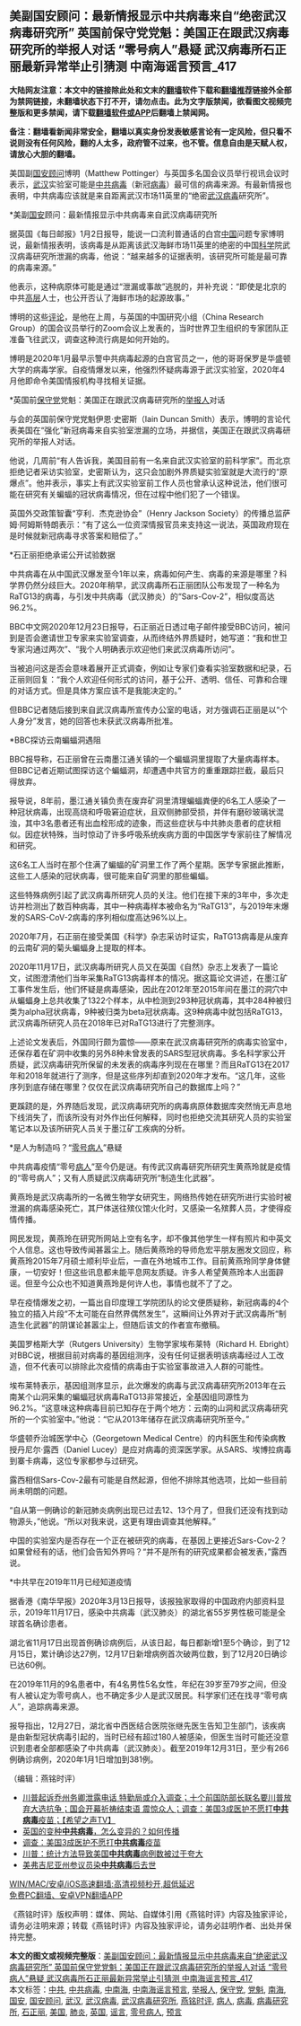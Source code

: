  <h2>美副国安顾问：最新情报显示中共病毒来自“绝密武汉病毒研究所” 英国前保守党党魁：美国正在跟武汉病毒研究所的举报人对话 “零号病人”悬疑 武汉病毒所石正丽最新异常举止引猜测 中南海谣言预言_417</h2> <p class="notice"><b>大陆网友注意：本文中的链接除此处和文末的<a href="https://github.com/bannedbook/fanqiang" >翻墙</a>软件下载和<a href="https://github.com/killgcd/justmysocks/blob/master/README.md">翻墙推荐</a>链接外全部为禁网链接，未翻墙状态下打不开，请勿点击。此为文字版禁闻，欲看图文视频完整版和更多禁闻，请下载<a href="https://github.com/bannedbook/fanqiang">翻墙软件或APP</a>后翻墙上禁闻网。</p><p>备注：翻墙看新闻非常安全，翻墙以真实身份发表敏感言论有一定风险，但只看不说则没有任何风险，翻的人太多，政府管不过来，也不管。信息自由是天赋人权，请放心大胆的翻墙。</b></p>  <div class="entry"> <p></p> <p>美国副<a href="https://www.bannedbook.org/bnews/tag/%E5%9B%BD%E5%AE%89%E9%A1%BE%E9%97%AE/" class="st_tag internal_tag" rel="tag" title="标签 国安顾问 下的日志">国安顾问</a>博明&#65288;Matthew Pottinger&#65289;与英国多名国会议员举行视讯会议时表示&#65292;<a href="https://www.bannedbook.org/bnews/tag/%e6%ad%a6%e6%b1%89/" class="st_tag internal_tag" rel="tag" title="标签 武汉 下的日志">武汉</a>实验室可能是<a href="https://www.bannedbook.org/bnews/tag/%e4%b8%ad%e5%85%b1%e7%97%85%e6%af%92/" class="st_tag internal_tag" rel="tag" title="标签 中共病毒 下的日志">中共病毒</a>&#65288;新冠<a href="https://www.bannedbook.org/bnews/tag/%e7%97%85%e6%af%92/" class="st_tag internal_tag" rel="tag" title="标签 病毒 下的日志">病毒</a>&#65289;最可信的病毒来源&#12290;有最新情报也表明&#65292;中共病毒应该就是来自距离武汉市场11英里的&#8220;绝密<a href="https://www.bannedbook.org/bnews/tag/%e6%ad%a6%e6%b1%89%e7%97%85%e6%af%92/" class="st_tag internal_tag" rel="tag" title="标签 武汉病毒 下的日志">武汉病毒</a>研究所&#8221;&#12290;</p> <p>*美副<a href="https://www.bannedbook.org/bnews/tag/%E5%9B%BD%E5%AE%89/" class="st_tag internal_tag" rel="tag" title="标签 国安 下的日志">国安</a>顾问&#65306;最新情报显示中共病毒来自武汉病毒研究所</p> <p>据英国&#12298;每日邮报&#12299;1月2日报导&#65292;能说一口流利普通话的白宫<span class='wp_keywordlink_affiliate'><a href="https://www.bannedbook.org/" title="中国" target="_blank">中国</a></span>问题专家博明说&#65292;最新情报表明&#65292;该病毒是从距离该武汉海鲜市场11英里的绝密的中国<span class='wp_keywordlink'><a href="https://www.bannedbook.org/forum11/topic309.html" title="禁片：“科学”的棍子" target="_blank">科学</a></span>院武汉病毒研究所泄漏的病毒&#65292;他说&#65306;&#8220;越来越多的证据表明&#65292;该研究所可能是最可靠的病毒来源&#12290;&#8221;</p> <p>他表示&#65292;这种病原体可能是通过&#8220;泄漏或事故&#8221;逃脱的&#65292;并补充说&#65306;&#8220;即使是北京的中共<span class='wp_keywordlink_affiliate'><a href="https://www.bannedbook.org/bnews/ccpdope/" title="中共高层内幕" target="_blank">高层</a></span>人士&#65292;也公开否认了海鲜市场的起源故事&#12290;&#8221; </p> <p>博明的这些<span class='wp_keywordlink_affiliate'><a href="https://www.bannedbook.org/bnews/comments/" title="新闻评论" target="_blank">评论</a></span>&#65292;是他在上周&#65292;与英国的中国研究小组&#65288;China Research Group&#65289;的国会议员举行的Zoom会议上发表的&#65292;当时世界卫生组织的专家团队正准备飞往武汉&#65292;调查这种流行病是如何开始的&#12290; </p> <p>博明是2020年1月最早示警中共病毒起源的白宫官员之一&#65292;他的哥哥保罗是华盛顿大学的病毒学家&#12290;自疫情爆发以来&#65292;他强烈怀疑病毒源于武汉实验室&#65292;2020年4月他即命令美国情报机构寻找相关证据&#12290;</p> <p>   *英国前<a href="https://www.bannedbook.org/bnews/tag/%e4%bf%9d%e5%ae%88%e5%85%9a/" class="st_tag internal_tag" rel="tag" title="标签 保守党 下的日志">保守党</a>党魁&#65306;美国正在跟武汉病毒研究所的<a href="https://www.bannedbook.org/bnews/tag/%e4%b8%be%e6%8a%a5%e4%ba%ba/" class="st_tag internal_tag" rel="tag" title="标签 举报人 下的日志">举报人</a>对话</p> <p>与会的英国前保守党党魁伊恩&#183;史密斯&#65288;Iain Duncan Smith&#65289;表示&#65292;博明的言论代表美国在&#8220;强化&#8221;新冠病毒来自实验室泄漏的立场&#65292;并据信&#65292;美国正在跟武汉病毒研究所的举报人对话&#12290;</p> <p>他说&#65292;几周前&#8220;有人告诉我&#65292;美国目前有一名来自武汉实验室的前科学家&#8221;&#12290;而北京拒绝记者采访实验室&#65292;史密斯认为&#65292;这只会加剧外界质疑实验室就是大流行的&#8220;原爆点&#8221;&#12290;他并表示&#65292;事实上有武汉实验室前工作人员也曾承认这种说法&#65292;他们很可能在研究有关蝙蝠的冠状病毒情况&#65292;但在过程中他们犯了一个错误&#12290;</p>  <p>英国外交政策智囊&#8220;亨利&#65294;杰克逊协会&#8221;&#65288;Henry Jackson Society&#65289;的传播总监萨姆&#183;阿姆斯特朗表示&#65306;&#8220;有了这么一位资深情报官员来支持这一说法&#65292;英国政府现在是时候就新冠病毒寻求答案和赔偿了&#12290;&#8221;</p> <p>*石正丽拒绝承诺公开试验数据 </p> <p>中共病毒在从中国武汉爆发至今1年以来&#65292;病毒如何产生&#12289;病毒的来源是哪里&#65311;科学界仍然分歧巨大&#12290;2020年稍早&#65292;武汉病毒所石正丽团队公布发现了一种名为RaTG13的病毒&#65292;与引发中共病毒&#65288;武汉肺炎&#65289;的&#8220;Sars-Cov-2&#8221;&#65292;相似度高达96.2%&#12290; </p> <p>BBC中文网2020年12月23日报导&#65292;石正丽近日透过电子邮件接受BBC访问&#65292;被问到是否会邀请世卫专家来实验室调查&#65292;从而终结外界质疑时&#65292;她写道&#65306;&#8220;我和世卫专家沟通过两次&#8221;&#12289;&#8220;我个人明确表示欢迎他们来武汉病毒所访问&#8221;&#12290;</p> <p>当被追问这是否会意味着展开正式调查&#65292;例如让专家们查看实验室数据和纪录&#65292;石正丽则回复&#65306;&#8220;我个人欢迎任何形式的访问&#65292;基于公开&#12289;透明&#12289;信任&#12289;可靠和合理的对话方式&#12290;但是具体方案应该不是我能决定的&#12290;&#8221;</p> <p>但BBC记者随后接到来自武汉病毒所宣传办公室的电话&#65292;对方强调石正丽是以&#8220;个人身分&#8221;发言&#65292;她的回答也未获武汉病毒所批准&#12290; &nbsp;</p> <p>   *BBC探访云南蝙蝠洞遇阻</p> <p>BBC报导称&#65292;石正丽曾在云南墨江通关镇的一个蝙蝠洞里提取了大量病毒样本&#12290;但BBC记者近期试图探访这个蝙蝠洞&#65292;却遭遇中共官方的重重跟踪拦截&#65292;最后只得放弃&#12290;</p> <p>报导说&#65292;8年前&#65292;墨江通关镇负责在废弃矿洞里清理蝙蝠粪便的6名工人感染了一种冠状病毒&#65292;出现高烧和呼吸窘迫症状&#65292;且双侧肺部受损&#65292;并伴有磨砂玻璃状混浊&#65292;其中3名患者还有出血栓形成的迹象&#65292;而这些症状与中共肺炎患者的症状相似&#12290;因症状特殊&#65292;当时惊动了许多呼吸系统疾病方面的中国医学专家前往了解情况和研究&#12290;</p> <p>这6名工人当时在那个住满了蝙蝠的矿洞里工作了两个星期&#12290;医学专家据此推断&#65292;这些工人感染的冠状病毒&#65292;很可能来自矿洞里的那些蝙蝠&#12290;</p>  <p>这些特殊病例引起了武汉病毒所研究人员的关注&#12290;他们在接下来的3年中&#65292;多次走访并检测出了数百种病毒&#65292;其中一种病毒样本被命名为&#8220;RaTG13&#8221;&#65292;与2019年末爆发的SARS-CoV-2病毒的序列相似度高达96%以上&#12290;</p> <p>2020年7月&#65292;石正丽在接受美国&#12298;科学&#12299;杂志采访时证实&#65292;RaTG13病毒是从废弃的云南矿洞的菊头蝙蝠身上提取的样本&#12290;</p> <p>   2020年11月17日&#65292;武汉病毒所研究人员又在英国&#12298;自然&#12299;杂志上发表了一篇论文&#65292;试图澄清他们当年采集RaTG13病毒样本的情况&#12290;据这篇论文讲述&#65292;在墨江矿工事件发生后&#65292;他们怀疑是病毒感染&#65292;因此在2012年至2015年间在墨江的洞穴中从蝙蝠身上总共收集了1322个样本&#65292;从中检测到293种冠状病毒&#65292;其中284种被归类为alpha冠状病毒&#65292;9种被归类为beta冠状病毒&#12290;这9种病毒中就包括RaTG13&#65292;武汉病毒所研究人员在2018年已对RaTG13进行了完整测序&#12290;</p> <p>上述论文发表后&#65292;外国同行颇为震惊&#8212;&#8212;原来在武汉病毒研究所的病毒实验室中&#65292;还保存着在矿洞中收集的另外8种未曾发表的SARS型冠状病毒&#12290;多名科学家公开质疑&#65292;武汉病毒研究所保留的未发表的病毒序列现在在哪里&#65311;而且RaTG13在2017年和2018年就进行了测序&#65292;但是这些序列却直到2020年才发布&#12290;&#8220;这几年&#65292;这些序列到底存储在哪里&#65311;仅仅在武汉病毒研究所自己的数据库上吗&#65311;&#8221;</p> <p>更蹊跷的是&#65292;外界随后发现&#65292;武汉病毒研究所的病毒病原体数据库突然悄无声息地下线消失了&#65292;而该所没有对外作出任何解释&#65292;同时也拒绝交流其研究人员的实验室笔记本以及该所研究人员关于墨江矿工疾病的分析&#12290;</p> <p>   *是人为制造吗&#65311;&#8220;<a href="https://www.bannedbook.org/bnews/tag/%e9%9b%b6%e5%8f%b7%e7%97%85%e4%ba%ba/" class="st_tag internal_tag" rel="tag" title="标签 零号病人 下的日志">零号病人</a>&#8221;悬疑</p> <p>中共病毒疫情&#8220;零号<a href="https://www.bannedbook.org/bnews/tag/%E7%97%85%E4%BA%BA/" class="st_tag internal_tag" rel="tag" title="标签 病人 下的日志">病人</a>&#8221;至今仍是谜&#12290;有传武汉病毒研究所研究生黄燕玲就是疫情的&#8220;零号病人&#8221;&#65307;又有人质疑武汉病毒研究所&#8220;制造生化武器&#8221;&#12290;</p> <p>黄燕玲是武汉病毒所的一名微生物学女研究生&#65292;网络热传她在研究所进行实验时被泄漏的病毒感染死亡&#65292;其尸体送往殡仪馆火化时&#65292;又感染一名殡葬人员&#65292;才使得疫情传播&#12290;</p> <p>网民发现&#65292;黄燕玲在研究所网站上空有名字&#65292;却不像其他学生一样有照片和中英文个人信息&#12290;这也导致传闻甚嚣尘上&#12290;随后黄燕玲的导师危宏平朋友圈发文回应&#65292;称黄燕玲2015年7月硕士顺利毕业后&#65292;一直在外地城市工作&#12290;目前黄燕玲同学身体健康&#65292;一切安好&#65281;但这些讯息都未能平息网友质疑&#12290;许多人希望黄燕玲本人出面辟谣&#12290;但至今公众也不知道黄燕玲是何许人也&#65292;事情也就不了了之&#12290;</p> <p>早在疫情爆发之初&#65292;一篇出自印度理工学院团队的论文便质疑称&#65292;新冠病毒的4个独立的插入片段&#8220;不太可能在自然界偶然发生&#8221;&#65292;这瞬间让外界对于武汉病毒所&#8220;制造生化武器&#8221;的阴谋论甚嚣尘上&#65292;但随后该文的作者宣布撤稿&#12290;</p>  <p>   美国罗格斯大学&#65288;Rutgers University&#65289;生物学家埃布莱特&#65288;Richard H. Ebright&#65289;对BBC说&#65292;根据目前对病毒的基因组测序&#65292;没有任何证据表明该病毒经过人工改造&#65292;但不代表可以排除此次疫情的病毒由于实验室事故进入人群的可能性&#12290;</p> <p>埃布莱特表示&#65292;基因组测序显示&#65292;此次爆发的病毒与武汉病毒研究所2013年在云南某个山洞采集的蝙蝠冠状病毒RaTG13非常接近&#65292;全基因组同源性为96.2%&#12290;&#8220;这意味这种病毒目前已知存在于两个地方&#65306;云南的山洞和武汉病毒研究所的一个实验室中&#12290;&#8221;他说&#65306;&#8220;它从2013年储存在武汉病毒研究所至今&#12290;&#8221;</p> <p>华盛顿乔治城医学中心&#65288;Georgetown Medical Centre&#65289;的内科医生和传染病教授丹尼尔&#183;露西&#65288;Daniel Lucey&#65289;是应对病毒的资深医学家&#12290;从SARS&#12289;埃博拉病毒到寨卡病毒&#65292;这位专家都参与过研究&#12290;</p> <p>露西相信Sars-Cov-2最有可能是自然起源&#65292;但他不排除其他选项&#65292;比如一些目前尚未明朗的问题&#12290;</p> <p>&#8220;自从第一例确诊的新冠肺炎病例出现已过去12&#12289;13个月了&#65292;但我们还没有找到动物源头&#65292;&#8221;他说&#12290;&#8220;所以对我来说&#65292;这更有理由调查其他解释&#12290;&#8221;</p> <p>中国的实验室内是否存在一个正在被研究的病毒&#65292;在基因上更接近Sars-Cov-2&#65311;如果曾经有的话&#65292;他们会告知外界吗&#65311;&#8220;并不是所有的研究成果都会被发表&#65292;&#8221;露西说&#12290;</p> <p>   *中共早在2019年11月已经知道疫情</p> <p>据香港&#12298;南华早报&#12299;2020年3月13日报导&#65292;该报独家取得的中国政府内部资料显示&#65292;2019年11月17日&#65292;感染中共病毒&#65288;武汉肺炎&#65289;的湖北省55岁男性极可能是全球首名确诊患者&#12290;</p> <p>湖北省11月17日出现首例确诊病例后&#65292;从该日起&#65292;每日都新增1至5个确诊&#65292;到了12月15日&#65292;累计确诊达27例&#65292;12月17日新增病例首次破两位数&#65292;到了12月20日确诊已达60例&#12290;</p> <p>在2019年11月的9名患者中&#65292;有4名男性5名女性&#65292;年纪在39岁至79岁之间&#65292;但没有人被认定为零号病人&#65292;也不确定多少人是武汉居民&#12290;科学家们还在找寻&#8220;零号病人&#8221;&#65292;追踪病毒来源&#12290;</p>  <p>报导指出&#65292;12月27日&#65292;湖北省中西医结合医院张继先医生告知卫生部门&#65292;该疾病是由新型冠状病毒引起的&#65292;当时已经有超过180人被感染&#65292;但医生当时可能还没意识到患者全部都感染了中共病毒&#65288;武汉肺炎&#65289;&#12290;截至2019年12月31日&#65292;至少有266例确诊病例&#65292;2020年1月1日增加到381例&#12290;</p> <p>&#65288;编辑&#65306;燕铭时评&#65289;</p> <ul class='op-related-articles' title='相关阅读'> <li><a href='https://www.bannedbook.org/bnews/cbnews/20210105/1461028.html' target='_blank'>川普起诉乔州务卿泄露电话 特勤局或介入调查；十个前国防部长联名要川普放弃大选抗争；国会开幕祈祷结束语  震惊众人；调查：美国3成医护不愿打<b>中共病毒</b>疫苗；【希望之声TV】</a></li> <li><a href='https://www.bannedbook.org/bnews/comments/20210104/1460812.html' target='_blank'>英国的变种<b>中共病毒</b>，怎么变异的？如何传播</a></li> <li><a href='https://www.bannedbook.org/bnews/comments/20210104/1460624.html' target='_blank'>调查：美国3成医护不愿打<b>中共病毒</b>疫苗</a></li> <li><a href='https://www.bannedbook.org/bnews/cnnews/20210104/1460465.html' target='_blank'>川普：统计方法导致美国<b>中共病毒</b>病例数被过于夸大</a></li> <li><a href='https://www.bannedbook.org/bnews/comments/20210104/1460427.html' target='_blank'>美弗吉尼亚州参议员染<b>中共病毒</b>后去世</a></li> </ul> <p class="texttj"> <a href="https://github.com/bannedbook/fanqiang/wiki/V2ray%E6%9C%BA%E5%9C%BA" target="_blank">WIN/MAC/安卓/iOS高速翻墙:高清视频秒开,超低延迟</a><br/> <a href="https://github.com/bannedbook/fanqiang/wiki/%E7%A6%81%E9%97%BB%E7%BD%91%E5%AE%89%E5%8D%93%E7%BF%BB%E5%A2%99%E6%96%B0%E9%97%BBAPP" target="_blank">免费PC翻墙、安卓VPN翻墙APP</a></p><p>&#12298;燕铭时评&#12299;版权声明&#65306;媒体&#12289;网站&#12289;自媒体引用&#12298;燕铭时评&#12299;内容及独家评论&#65292;请务必注明来源&#65307;转载&#12298;燕铭时评&#12299;内容及独家评论&#65292;请务必註明作者&#12289;出处并保持完整&#12290; </p><a name='sharetosocial'></a>       <div><b>本文的图文或视频完整版</b>：<a href='https://www.bannedbook.org/bnews/comments/20210105/1461061.html'>美副国安顾问：最新情报显示中共病毒来自“绝密武汉病毒研究所” 英国前保守党党魁：美国正在跟武汉病毒研究所的举报人对话 “零号病人”悬疑 武汉病毒所石正丽最新异常举止引猜测 中南海谣言预言_417</a></div>  </div><!--END ENTRY--> <div class="postfooter"> <div>本文标签：<a href="https://www.bannedbook.org/bnews/tag/%e4%b8%ad%e5%85%b1/" rel="tag">中共</a>, <a href="https://www.bannedbook.org/bnews/tag/%e4%b8%ad%e5%85%b1%e7%97%85%e6%af%92/" rel="tag">中共病毒</a>, <a href="https://www.bannedbook.org/bnews/tag/%e4%b8%ad%e5%8d%97%e6%b5%b7/" rel="tag">中南海</a>, <a href="https://www.bannedbook.org/bnews/tag/%e4%b8%ad%e5%8d%97%e6%b5%b7%e8%b0%a3%e8%a8%80%e9%a2%84%e8%a8%80/" rel="tag">中南海谣言预言</a>, <a href="https://www.bannedbook.org/bnews/tag/%e4%b8%be%e6%8a%a5%e4%ba%ba/" rel="tag">举报人</a>, <a href="https://www.bannedbook.org/bnews/tag/%e4%bf%9d%e5%ae%88%e5%85%9a/" rel="tag">保守党</a>, <a href="https://www.bannedbook.org/bnews/tag/%E5%85%9A%E9%AD%81/" rel="tag">党魁</a>, <a href="https://www.bannedbook.org/bnews/tag/%e5%8d%97%e6%b5%b7/" rel="tag">南海</a>, <a href="https://www.bannedbook.org/bnews/tag/%E5%9B%BD%E5%AE%89/" rel="tag">国安</a>, <a href="https://www.bannedbook.org/bnews/tag/%E5%9B%BD%E5%AE%89%E9%A1%BE%E9%97%AE/" rel="tag">国安顾问</a>, <a href="https://www.bannedbook.org/bnews/tag/%e6%ad%a6%e6%b1%89/" rel="tag">武汉</a>, <a href="https://www.bannedbook.org/bnews/tag/%e6%ad%a6%e6%b1%89%e7%97%85%e6%af%92/" rel="tag">武汉病毒</a>, <a href="https://www.bannedbook.org/bnews/tag/%e6%ad%a6%e6%b1%89%e7%97%85%e6%af%92%e7%a0%94%e7%a9%b6%e6%89%80/" rel="tag">武汉病毒研究所</a>, <a href="https://www.bannedbook.org/bnews/tag/%e7%87%95%e9%93%ad%e6%97%b6%e8%af%84/" rel="tag">燕铭时评</a>, <a href="https://www.bannedbook.org/bnews/tag/%E7%97%85%E4%BA%BA/" rel="tag">病人</a>, <a href="https://www.bannedbook.org/bnews/tag/%e7%97%85%e6%af%92/" rel="tag">病毒</a>, <a href="https://www.bannedbook.org/bnews/tag/%E7%97%85%E6%AF%92%E7%A0%94%E7%A9%B6%E6%89%80/" rel="tag">病毒研究所</a>, <a href="https://www.bannedbook.org/bnews/tag/%e7%9f%b3%e6%ad%a3%e4%b8%bd/" rel="tag">石正丽</a>, <a href="https://www.bannedbook.org/bnews/tag/%e7%be%8e%e5%9b%bd/" rel="tag">美国</a>, <a href="https://www.bannedbook.org/bnews/tag/%e8%82%ba%e7%82%8e/" rel="tag">肺炎</a>, <a href="https://www.bannedbook.org/bnews/tag/%e8%8b%b1%e5%9b%bd/" rel="tag">英国</a>, <a href="https://www.bannedbook.org/bnews/tag/%E8%B0%A3%E8%A8%80/" rel="tag">谣言</a>, <a href="https://www.bannedbook.org/bnews/tag/%e9%9b%b6%e5%8f%b7%e7%97%85%e4%ba%ba/" rel="tag">零号病人</a>, <a href="https://www.bannedbook.org/bnews/tag/%e9%a2%84%e8%a8%80/" rel="tag">预言</a></div>  </div><!--END POSTFOOTER--> 